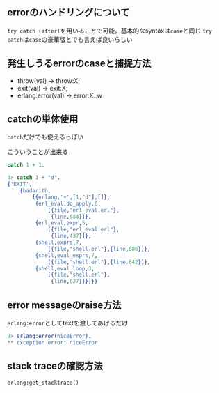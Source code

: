 ## errorのハンドリングについて
```try catch (after)```を用いることで可能。基本的なsyntaxは```case```と同じ
```try catch```は```case```の豪華版とでも言えば良いらしい

## 発生しうるerrorのcaseと捕捉方法
- throw(val) -> throw:X;
- exit(val) -> exit:X;
- erlang:error(val) -> error:X.:w

## catchの単体使用
```catch```だけでも使えるっぽい

こういうことが出来る
```erlang
catch 1 + 1.
```
```erlang
8> catch 1 + "d".
{'EXIT',
    {badarith,
        [{erlang,'+',[1,"d"],[]},
         {erl_eval,do_apply,6,
             [{file,"erl_eval.erl"},
              {line,684}]},
         {erl_eval,expr,5,
             [{file,"erl_eval.erl"},
              {line,437}]},
         {shell,exprs,7,
             [{file,"shell.erl"},{line,686}]},
         {shell,eval_exprs,7,
             [{file,"shell.erl"},{line,642}]},
         {shell,eval_loop,3,
             [{file,"shell.erl"},
              {line,627}]}]}}
```

## error messageのraise方法
```erlang:error```としてtextを渡してあげるだけ
```erlang
9> erlang:error(niceError).
** exception error: niceError
```

## stack traceの確認方法
```erlang:get_stacktrace()```
